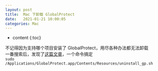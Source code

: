 ```yaml
---
layout: post
title:  Mac 下卸载 GlobalProtect
date:   2021-01-21 10:00:05
categories: Mac
---
```


* content
{:toc}

不记得因为支持哪个项目安装了 GlobalProtect，用尽各种办法都无法卸载  
一番搜索后，发现了[这篇文章](https://zhuanlan.zhihu.com/p/121116869)，一个命令搞定  
```sudo /Applications/GlobalProtect.app/Contents/Resources/uninstall_gp.sh```